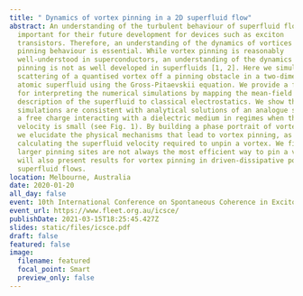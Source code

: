 ```yaml
---
title: " Dynamics of vortex pinning in a 2D superfluid flow"
abstract: An understanding of the turbulent behaviour of superfluid flow is
  important for their future development for devices such as exciton
  transistors. Therefore, an understanding of the dynamics of vortices and their
  pinning behaviour is essential. While vortex pinning is reasonably
  well-understood in superconductors, an understanding of the dynamics of vortex
  pinning is not as well developed in superfluids [1, 2]. Here we simulate the
  scattering of a quantised vortex off a pinning obstacle in a two-dimensional
  atomic superfluid using the Gross-Pitaevskii equation. We provide a framework
  for interpreting the numerical simulations by mapping the mean-field
  description of the superfluid to classical electrostatics. We show that our
  simulations are consistent with analytical solutions of an analogue system of
  a free charge interacting with a dielectric medium in regimes when the flow
  velocity is small (see Fig. 1). By building a phase portrait of vortex pinning
  we elucidate the physical mechanisms that lead to vortex pinning, as well as
  calculating the superfluid velocity required to unpin a vortex. We find that
  larger pinning sites are not always the most efficient way to pin a vortex. We
  will also present results for vortex pinning in driven-dissipative polariton
  superfluid flows.
location: Melbourne, Australia
date: 2020-01-20
all_day: false
event: 10th International Conference on Spontaneous Coherence in Excitonic Systems
event_url: https://www.fleet.org.au/icsce/
publishDate: 2021-03-15T18:25:45.427Z
slides: static/files/icsce.pdf
draft: false
featured: false
image:
  filename: featured
  focal_point: Smart
  preview_only: false
---
```

